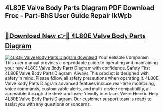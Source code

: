 ## 4L80E Valve Body Parts Diagram PDF Download Free - Part-BhS User Guide Repair IkWpb

# <h2><a href="http://dfivbyd.blite.top/?on=4L80E+Valve+Body+Parts+Diagram">🔗Download New 👉🔴 4L80E Valve Body Parts Diagram</a></h2>

[![4L80E Valve Body Parts Diagram download](https://i.imgur.com/lujVjoI.png)](http://dfivbyd.blite.top/?on=4L80E+Valve+Body+Parts+Diagram)
Your Reliable Companion This user manual provides a dependable guide to operating and maintaining your new 4L80E Valve Body Parts Diagram with confidence. Safety First 4L80E Valve Body Parts Diagram, Always This product is designed with safety in mind. Please follow all safety precautions when operating it. 4L80E Valve Body Parts Diagram advanced features include real-time monitoring, voice commands, customizable alerts, and multi-device compatibility, all accessible through the sleek and user-friendly interface. We're Here to Help 4L80E Valve Body Parts Diagram. Our customer support team is ready to assist you with any questions or concerns.
